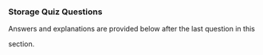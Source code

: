 ### Storage Quiz Questions


Answers and explanations are provided below after the last question in this

section.

